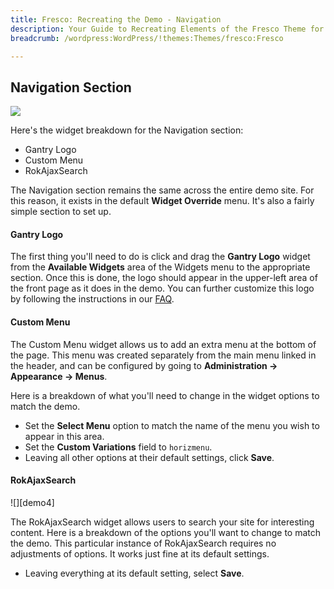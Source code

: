 ```yaml
---
title: Fresco: Recreating the Demo - Navigation
description: Your Guide to Recreating Elements of the Fresco Theme for WordPress
breadcrumb: /wordpress:WordPress/!themes:Themes/fresco:Fresco

---
```


Navigation Section
-----
![][demo1]

Here's the widget breakdown for the Navigation section:

* Gantry Logo
* Custom Menu
* RokAjaxSearch

The Navigation section remains the same across the entire demo site. For this reason, it exists in the default **Widget Override** menu. It's also a fairly simple section to set up.

#### Gantry Logo
The first thing you'll need to do is click and drag the **Gantry Logo** widget from the **Available Widgets** area of the Widgets menu to the appropriate section. Once this is done, the logo should appear in the upper-left area of the front page as it does in the demo. You can further customize this logo by following the instructions in our [FAQ][faq].

#### Custom Menu
The Custom Menu widget allows us to add an extra menu at the bottom of the page. This menu was created separately from the main menu linked in the header, and can be configured by going to **Administration -> Appearance -> Menus**.

Here is a breakdown of what you'll need to change in the widget options to match the demo.

* Set the **Select Menu** option to match the name of the menu you wish to appear in this area.
* Set the **Custom Variations** field to `horizmenu`.
* Leaving all other options at their default settings, click **Save**.

#### RokAjaxSearch
![][demo4]

The RokAjaxSearch widget allows users to search your site for interesting content. Here is a breakdown of the options you'll want to change to match the demo. This particular instance of RokAjaxSearch requires no adjustments of options. It works just fine at its default settings.

* Leaving everything at its default setting, select **Save**.

[demo1]: assets/demo_2.jpeg
[faq]: faq.md